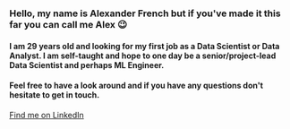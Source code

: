 ### Hello, my name is Alexander French but if you've made it this far you can call me Alex 😉

#### I am 29 years old and looking for my first job as a Data Scientist or Data Analyst. I am self-taught and hope to one day be a senior/project-lead Data Scientist and perhaps ML Engineer.

#### Feel free to have a look around and if you have any questions don't hesitate to get in touch.

[Find me on LinkedIn](https://www.linkedin.com/in/alexhfrench "Alex's LinkedIn")

<!--
**AlexHFrench/AlexHFrench** is a ✨ _special_ ✨ repository because its `README.md` (this file) appears on your GitHub profile.

Here are some ideas to get you started:

- 🔭 I’m currently working on ...
- 🌱 I’m currently learning ...
- 👯 I’m looking to collaborate on ...
- 🤔 I’m looking for help with ...
- 💬 Ask me about ...
- 📫 How to reach me: ...
- 😄 Pronouns: ...
- ⚡ Fun fact: ...
-->

